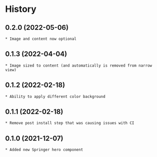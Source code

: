 # History
## 0.2.0 (2022-05-06)
    * Image and content now optional
## 0.1.3 (2022-04-04)
    * Image sized to content (and automatically is removed from narrow view)
## 0.1.2 (2022-02-18)
    * Ability to apply different color background

## 0.1.1 (2022-02-18)
    * Remove post install step that was causing issues with CI

## 0.1.0 (2021-12-07)
    * Added new Springer hero component
